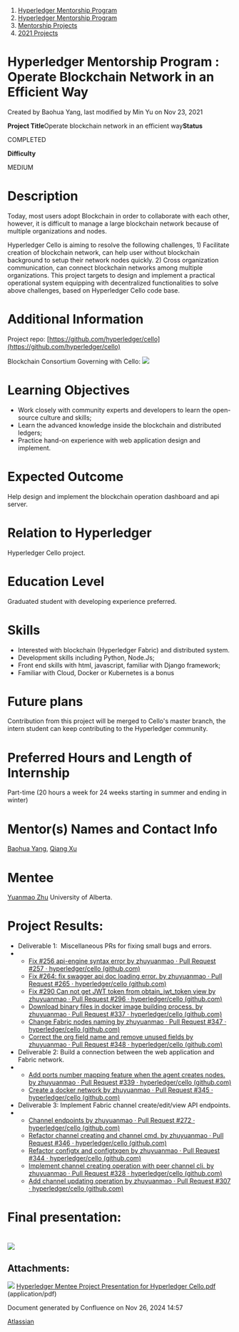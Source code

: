 1. [Hyperledger Mentorship Program](index.html)
2. [Hyperledger Mentorship Program](Hyperledger-Mentorship-Program_21954571.html)
3. [Mentorship Projects](Mentorship-Projects_21954604.html)
4. [2021 Projects](2021-Projects_21964295.html)

# Hyperledger Mentorship Program : Operate Blockchain Network in an Efficient Way

Created by Baohua Yang, last modified by Min Yu on Nov 23, 2021

**Project Title**Operate blockchain network in an efficient way**Status**

COMPLETED

**Difficulty**

MEDIUM  

# Description

Today, most users adopt Blockchain in order to collaborate with each other, however, it is difficult to manage a large blockchain network because of multiple organizations and nodes. 

Hyperledger Cello is aiming to resolve the following challenges, 1) Facilitate creation of blockchain network, can help user without blockchain background to setup their network nodes quickly. 2) Cross organization communication, can connect blockchain networks among multiple organizations. This project targets to design and implement a practical operational system equipping with decentralized functionalities to solve above challenges, based on Hyperledger Cello code base.

# Additional Information

Project repo: [https://github.com/hyperledger/cello](https://github.com/hyperledger/cello)

Blockchain Consortium Governing with Cello: [![](plugins/servlet/confluence/placeholder/unknown-macro)](https://docs.google.com/document/d/1Dw6cEKaul6FenORNkDcxvPDDKwpl0A5EmcJBlqAWJoU)

# Learning Objectives

- Work closely with community experts and developers to learn the open-source culture and skills;
- Learn the advanced knowledge inside the blockchain and distributed ledgers;
- Practice hand-on experience with web application design and implement.

# Expected Outcome

Help design and implement the blockchain operation dashboard and api server.

# Relation to Hyperledger

Hyperledger Cello project.

# Education Level

Graduated student with developing experience preferred.

# Skills

- Interested with blockchain (Hyperledger Fabric) and distributed system.
- Development skills including Python, Node.Js;
- Front end skills with html, javascript, familiar with Django framework;
- Familiar with Cloud, Docker or Kubernetes is a bonus

# Future plans

Contribution from this project will be merged to Cello's master branch, the intern student can keep contributing to the Hyperledger community.

# Preferred Hours and Length of Internship

Part-time (20 hours a week for 24 weeks starting in summer and ending in winter)

# Mentor(s) Names and Contact Info

[Baohua Yang](mailto:yangbaohua@gmail.com), [Qiang Xu](mailto:xq-310@163.com)

# Mentee

[Yuanmao Zhu](https://lf-hyperledger.atlassian.net/wiki/people/712020:6a1ab58c-74d8-45f1-ad1c-4fc227eb20cf?ref=confluence) University of Alberta.

# Project Results:

- Deliverable 1:  Miscellaneous PRs for fixing small bugs and errors.
- - [Fix #256 api-engine syntax error by zhuyuanmao · Pull Request #257 · hyperledger/cello (github.com)](https://github.com/hyperledger/cello/pull/257)
  - [Fix #264: fix swagger api doc loading error. by zhuyuanmao · Pull Request #265 · hyperledger/cello (github.com)](https://github.com/hyperledger/cello/pull/265)
  - [Fix #290 Can not get JWT token from obtain\_jwt\_token view by zhuyuanmao · Pull Request #296 · hyperledger/cello (github.com)](https://github.com/hyperledger/cello/pull/296)
  - [Download binary files in docker image building process. by zhuyuanmao · Pull Request #337 · hyperledger/cello (github.com)](https://github.com/hyperledger/cello/pull/337)
  - [Change Fabric nodes naming by zhuyuanmao · Pull Request #347 · hyperledger/cello (github.com)](https://github.com/hyperledger/cello/pull/347)
  - [Correct the org field name and remove unused fields by zhuyuanmao · Pull Request #348 · hyperledger/cello (github.com)](https://github.com/hyperledger/cello/pull/348)
- Deliverable 2: Build a connection between the web application and Fabric network.
- - [Add ports number mapping feature when the agent creates nodes. by zhuyuanmao · Pull Request #339 · hyperledger/cello (github.com)](https://github.com/hyperledger/cello/pull/339)
  - [Create a docker network by zhuyuanmao · Pull Request #345 · hyperledger/cello (github.com)](https://github.com/hyperledger/cello/pull/345)
- Deliverable 3: Implement Fabric channel create/edit/view API endpoints.
- - [Channel endpoints by zhuyuanmao · Pull Request #272 · hyperledger/cello (github.com)](https://github.com/hyperledger/cello/pull/272)
  - [Refactor channel creating and channel cmd. by zhuyuanmao · Pull Request #346 · hyperledger/cello (github.com)](https://github.com/hyperledger/cello/pull/346)
  - [Refactor configtx and configtxgen by zhuyuanmao · Pull Request #344 · hyperledger/cello (github.com)](https://github.com/hyperledger/cello/pull/344)
  - [Implement channel creating operation with peer channel cli. by zhuyuanmao · Pull Request #328 · hyperledger/cello (github.com)](https://github.com/hyperledger/cello/pull/328)
  - [Add channel updating operation by zhuyuanmao · Pull Request #307 · hyperledger/cello (github.com)](https://github.com/hyperledger/cello/pull/307)

# Final presentation:

# [![](attachments/thumbnails/21954719/21966042)](attachments/21954719/21966042.pdf)

## Attachments:

![](images/icons/bullet_blue.gif) [Hyperledger Mentee Project Presentation for Hyperledger Cello.pdf](attachments/21954719/21966042.pdf) (application/pdf)

Document generated by Confluence on Nov 26, 2024 14:57

[Atlassian](http://www.atlassian.com/)

